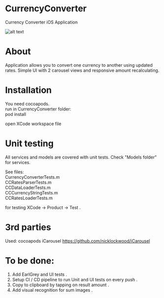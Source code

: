 # CurrencyConverter
Currency Converter iOS Application

![alt text](https://user-images.githubusercontent.com/1636737/30331427-75549dc8-97e0-11e7-92bd-d859954e5839.gif)

# About
Application allows you to convert one currency to another using updated rates.
Simple UI with 2 carousel views and responsive amount recalculating.

# Installation
You need cocoapods.  
run in CurrencyConverter folder:  
pod install
  
open XCode workspace file

# Unit testing
All services and models are covered with unit tests.
Check "Models folder" for services.  

See files:  
CurrencyConverterTests.m   
CCRatesParserTests.m   
CCDataLoaderTests.m   
CCCurrencyStringTests.m   
CCRatesLoaderTests.m  

for testing XCode -> Product -> Test . 

# 3rd parties
Used:
cocoapods
iCarousel https://github.com/nicklockwood/iCarousel

# To be done:  
1. Add EarlGrey and UI tests . 
2. Setup CI / CD pipeline to run Unit and UI tests on every push . 
3. Copy to clipboard by tapping on result amount . 
4. Add visual recognition for sum images . 
